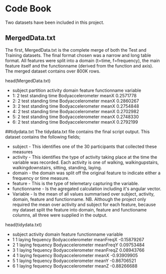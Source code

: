 # Code Book

Two datasets have been included in this project.  

## MergedData.txt
The first, MergedData.txt is the complete merge of both the Test and Training datasets.  The final format chosen was a narrow and long table format.  All features were split into a domain (t=time, f=frequency), the main feature itself and the functionname (derived from the function and axis).  The merged dataset contains over 800K rows.

head(MergedData.txt)

*    subject partition activity domain           feature functionname  variable
* 1:       2      test standing   time Bodyaccelerometer        meanX 0.2571778
* 2:       2      test standing   time Bodyaccelerometer        meanX 0.2860267
* 3:       2      test standing   time Bodyaccelerometer        meanX 0.2754848
* 4:       2      test standing   time Bodyaccelerometer        meanX 0.2702982
* 5:       2      test standing   time Bodyaccelerometer        meanX 0.2748330
* 6:       2      test standing   time Bodyaccelerometer        meanX 0.2792199

##tidydata.txt
The tidydata.txt file contains the final script output.  This dataset contains the following fields;
* subject - This identifies one of the 30 participants that collected these measures
* activity - This identifies the type of activity taking place at the time the variable was recorded.  Each activity is one of walking, walkingupstairs, walkingdownstairs, sitting, standing, laying.
* domain - the domain was split off the original feature to indicate either a frequency or time measure.
* feature - This is the type of telemetary capturing the variable.
* functionname - Is the agregated calculation including it's angular vector.
* Variable - Is the mean of all values summarised over subject, activity, domain, feature and functionname. 
NB. Although the project only required the mean over activity and subject for each feature, because my dataset split the feature into domain, feature and functioname columns, all three were supplied in the output.

head(tidydata.txt)

*   subject activity   domain           feature functionname    variable
* 1       1   laying fequency Bodyaccelerometer    meanFreqX -0.15879267
* 2       1   laying fequency Bodyaccelerometer    meanFreqY  0.09753484
* 3       1   laying fequency Bodyaccelerometer    meanFreqZ  0.08943766
* 4       1   laying fequency Bodyaccelerometer        meanX -0.93909905
* 5       1   laying fequency Bodyaccelerometer        meanY -0.86706521
* 6       1   laying fequency Bodyaccelerometer        meanZ -0.88266688